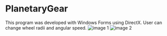 # PlanetaryGear
This program was developed with Windows Forms using DirectX. User can change wheel radii and angular speed.
![image 1](https://user-images.githubusercontent.com/34143453/47272247-81398100-d58b-11e8-9ed2-fd94e4c6f5cc.png)
![image 2](https://user-images.githubusercontent.com/34143453/47272244-80a0ea80-d58b-11e8-85ee-af48313403e6.png)
